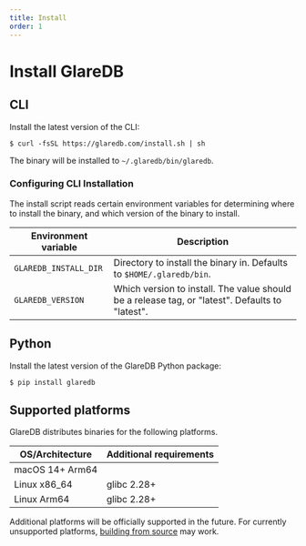 ```yaml
---
title: Install
order: 1
---
```


# Install GlareDB

## CLI

Install the latest version of the CLI:

```shell
$ curl -fsSL https://glaredb.com/install.sh | sh
```

The binary will be installed to `~/.glaredb/bin/glaredb`.

### Configuring CLI Installation

The install script reads certain environment variables for determining where to
install the binary, and which version of the binary to install.

| Environment variable  | Description                                                                                     |
|-----------------------|-------------------------------------------------------------------------------------------------|
| `GLAREDB_INSTALL_DIR` | Directory to install the binary in. Defaults to `$HOME/.glaredb/bin`.                           |
| `GLAREDB_VERSION`     | Which version to install. The value should be a release tag, or "latest". Defaults to "latest". |

## Python

Install the latest version of the GlareDB Python package:

```shell
$ pip install glaredb
```

## Supported platforms

GlareDB distributes binaries for the following platforms.

| OS/Architecture | Additional requirements |
|-----------------|-------------------------|
| macOS 14+ Arm64 |                         |
| Linux x86_64    | glibc 2.28+             |
| Linux Arm64     | glibc 2.28+             |

Additional platforms will be officially supported in the future. For currently
unsupported platforms, [building from source](../development/building.md) may
work.

